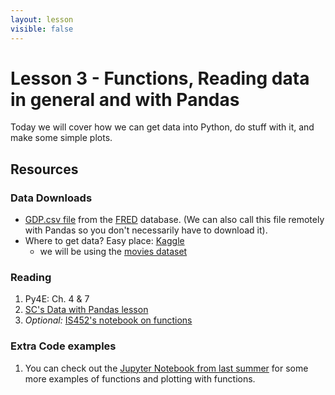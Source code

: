 ```yaml
---
layout: lesson
visible: false
---
```


# Lesson 3 - Functions, Reading data in general and with Pandas

Today we will cover how we can get data into Python, do stuff with it, and make some simple plots.

## Resources

### Data Downloads

 * <a href="https://raw.githubusercontent.com/UIUC-iSchool-DataViz/spring2020/master/week01/data/GDP.csv" download>GDP.csv file</a> from the [FRED](https://fred.stlouisfed.org) database.  (We can also call this file remotely with Pandas so you don't necessarily have to download it).
 * Where to get data?  Easy place: [Kaggle](https://www.kaggle.com)
    * we will be using the [movies dataset](data/kaggle_zip_movies.zip)

### Reading

1. Py4E: Ch. 4 & 7 
1. [SC's Data with Pandas lesson](http://swcarpentry.github.io/python-novice-gapminder/07-reading-tabular/index.html)
1. *Optional:* [IS452's notebook on functions](https://github.com/elliewix/IS-452-Spring2020/blob/master/Lectures/Week-05-Functions.ipynb)

### Extra Code examples

1. You can check out the [Jupyter Notebook from last summer](https://jnaiman.github.io/csci-p-14110_su2019/lesson01/Part2_flowControl_notes_lesson01.ipynb) for some more examples of functions and plotting with functions.


